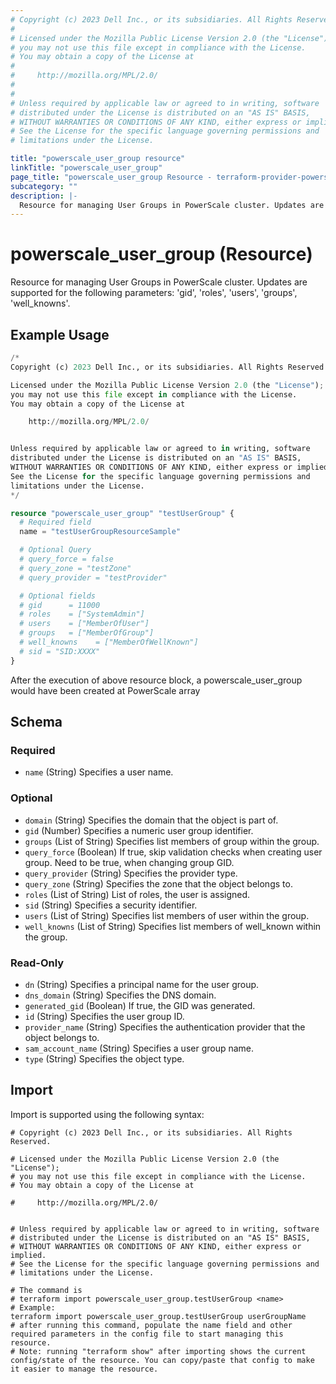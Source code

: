 ```yaml
---
# Copyright (c) 2023 Dell Inc., or its subsidiaries. All Rights Reserved.
#
# Licensed under the Mozilla Public License Version 2.0 (the "License");
# you may not use this file except in compliance with the License.
# You may obtain a copy of the License at
#
#     http://mozilla.org/MPL/2.0/
#
#
# Unless required by applicable law or agreed to in writing, software
# distributed under the License is distributed on an "AS IS" BASIS,
# WITHOUT WARRANTIES OR CONDITIONS OF ANY KIND, either express or implied.
# See the License for the specific language governing permissions and
# limitations under the License.

title: "powerscale_user_group resource"
linkTitle: "powerscale_user_group"
page_title: "powerscale_user_group Resource - terraform-provider-powerscale"
subcategory: ""
description: |-
  Resource for managing User Groups in PowerScale cluster. Updates are supported for the following parameters: 'gid', 'roles', 'users', 'groups', 'well_knowns'.
---
```


# powerscale_user_group (Resource)

Resource for managing User Groups in PowerScale cluster. Updates are supported for the following parameters: 'gid', 'roles', 'users', 'groups', 'well_knowns'.


## Example Usage

```terraform
/*
Copyright (c) 2023 Dell Inc., or its subsidiaries. All Rights Reserved.

Licensed under the Mozilla Public License Version 2.0 (the "License");
you may not use this file except in compliance with the License.
You may obtain a copy of the License at

    http://mozilla.org/MPL/2.0/


Unless required by applicable law or agreed to in writing, software
distributed under the License is distributed on an "AS IS" BASIS,
WITHOUT WARRANTIES OR CONDITIONS OF ANY KIND, either express or implied.
See the License for the specific language governing permissions and
limitations under the License.
*/

resource "powerscale_user_group" "testUserGroup" {
  # Required field
  name = "testUserGroupResourceSample"

  # Optional Query
  # query_force = false
  # query_zone = "testZone"
  # query_provider = "testProvider"

  # Optional fields
  # gid      = 11000
  # roles    = ["SystemAdmin"]
  # users    = ["MemberOfUser"]
  # groups   = ["MemberOfGroup"]
  # well_knowns    = ["MemberOfWellKnown"]
  # sid = "SID:XXXX"
}
```
After the execution of above resource block, a powerscale_user_group would have been created at PowerScale array

<!-- schema generated by tfplugindocs -->
## Schema

### Required

- `name` (String) Specifies a user name.

### Optional

- `domain` (String) Specifies the domain that the object is part of.
- `gid` (Number) Specifies a numeric user group identifier.
- `groups` (List of String) Specifies list members of group within the group.
- `query_force` (Boolean) If true, skip validation checks when creating user group. Need to be true, when changing group GID.
- `query_provider` (String) Specifies the provider type.
- `query_zone` (String) Specifies the zone that the object belongs to.
- `roles` (List of String) List of roles, the user is assigned.
- `sid` (String) Specifies a security identifier.
- `users` (List of String) Specifies list members of user within the group.
- `well_knowns` (List of String) Specifies list members of well_known within the group.

### Read-Only

- `dn` (String) Specifies a principal name for the user group.
- `dns_domain` (String) Specifies the DNS domain.
- `generated_gid` (Boolean) If true, the GID was generated.
- `id` (String) Specifies the user group ID.
- `provider_name` (String) Specifies the authentication provider that the object belongs to.
- `sam_account_name` (String) Specifies a user group name.
- `type` (String) Specifies the object type.

## Import

Import is supported using the following syntax:

```shell
# Copyright (c) 2023 Dell Inc., or its subsidiaries. All Rights Reserved.

# Licensed under the Mozilla Public License Version 2.0 (the "License");
# you may not use this file except in compliance with the License.
# You may obtain a copy of the License at

#     http://mozilla.org/MPL/2.0/


# Unless required by applicable law or agreed to in writing, software
# distributed under the License is distributed on an "AS IS" BASIS,
# WITHOUT WARRANTIES OR CONDITIONS OF ANY KIND, either express or implied.
# See the License for the specific language governing permissions and
# limitations under the License.

# The command is
# terraform import powerscale_user_group.testUserGroup <name>
# Example:
terraform import powerscale_user_group.testUserGroup userGroupName
# after running this command, populate the name field and other required parameters in the config file to start managing this resource.
# Note: running "terraform show" after importing shows the current config/state of the resource. You can copy/paste that config to make it easier to manage the resource.
```